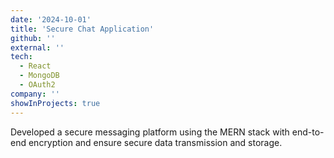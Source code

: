 ```yaml
---
date: '2024-10-01'
title: 'Secure Chat Application'
github: ''
external: ''
tech:
  - React
  - MongoDB
  - OAuth2
company: ''
showInProjects: true
---
```


Developed a secure messaging platform using the MERN stack with end-to-end encryption and ensure secure data transmission and storage.
